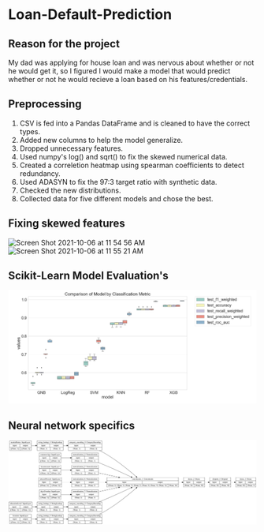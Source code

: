 # Loan-Default-Prediction

## Reason for the project
My dad was applying for house loan and was nervous about whether or not he would get it, so I figured I would make a model that would predict whether or not he would recieve a loan based on his features/credentials.

## Preprocessing
1. CSV is fed into a Pandas DataFrame and is cleaned to have the correct types.
2. Added new columns to help the model generalize.
3. Dropped unnecessary features.
4. Used numpy's log() and sqrt() to fix the skewed numerical data.
5. Created a correletion heatmap using spearman coefficients to detect redundancy.
6. Used ADASYN to fix the 97:3 target ratio with synthetic data.
7. Checked the new distributions.
8. Collected data for five different models and chose the best.
## Fixing skewed features
![Screen Shot 2021-10-06 at 11 54 56 AM](https://user-images.githubusercontent.com/35535170/136239738-26a4f48b-e203-496d-9d6d-54c5dae8bee1.png)
![Screen Shot 2021-10-06 at 11 55 21 AM](https://user-images.githubusercontent.com/35535170/136239812-ba9ead1a-c1d0-41cb-8a6e-3f0e91610eb8.png)
## Scikit-Learn Model Evaluation's
![sklearn models](/model_boxplots.png)
## Neural network specifics
![Model Visual](/model.png)

